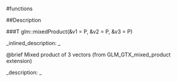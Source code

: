 #functions


<!--
_visible: True_
_advanced: False_
-->

##Description





<!----------------------------------------------------------------------------->

###T glm::mixedProduct(&v1 = P, &v2 = P, &v3 = P)

<!--
_syntax: glm::mixedProduct(&v1 = P, &v2 = P, &v3 = P)_
_name: glm::mixedProduct_
_returns: T_
_returns_description: _
_parameters: const glm::vec3 &v1=P, const glm::vec3 &v2=P, const glm::vec3 &v3=P_
_version_started: 0.10.0_
_version_deprecated: _
_summary: _
_constant: False_
_static: False_
_visible: True_
_advanced: False_
-->

_inlined_description: _

@brief Mixed product of 3 vectors (from GLM_GTX_mixed_product extension)





_description: _







<!----------------------------------------------------------------------------->

